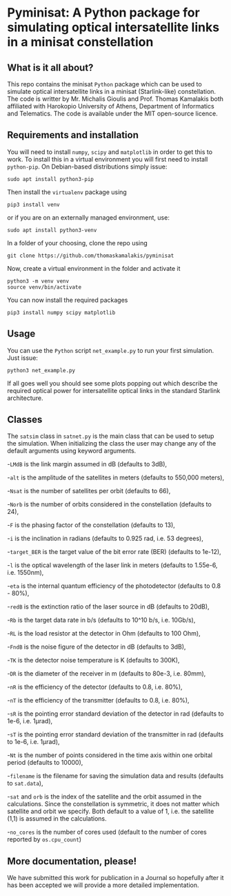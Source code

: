 # Pyminisat: A Python package for simulating optical intersatellite links in a minisat constellation

## What is it all about?
This repo contains the minisat `Python` package which can be used to simulate optical intersatellite links in a minisat (Starlink-like) constellation. The code is writter by Mr. Michalis Gioulis and Prof. Thomas Kamalakis both affiliated with Harokopio University of Athens, Department of Informatics and Telematics. The code is available under the MIT open-source licence.

## Requirements and installation
You will need to install `numpy`, `scipy` and `matplotlib` in order to get this to work. To install this in a virtual environment you will first need to install `python-pip`. On Debian-based distributions simply issue:
```
sudo apt install python3-pip
```
Then install the `virtualenv` package using
```
pip3 install venv
```
or if you are on an externally managed environment, use:
```
sudo apt install python3-venv
```
In a folder of your choosing, clone the repo using
```
git clone https://github.com/thomaskamalakis/pyminisat
```
Now, create a virtual environment in the folder and activate it
```
python3 -m venv venv
source venv/bin/activate
```
You can now install the required packages
```
pip3 install numpy scipy matplotlib
```

## Usage
You can use the `Python` script `net_example.py` to run your first simulation. Just issue:
```
python3 net_example.py
```
If all goes well you should see some plots popping out which describe the required optical power for intersatellite optical links in the standard Starlink architecture.

## Classes

The `satsim` class in `satnet.py` is the main class that can be used to setup the simulation. When initializing the class the user may change any of the default arguments using keyword arguments.

-`LMdB` is the link margin assumed in dB (defaults to 3dB),

-`alt` is the amplitude of the satellites in meters (defaults to 550,000 meters),

-`Nsat` is the number of satellites per orbit (defaults to 66),

-`Norb` is the number of orbits considered in the constellation (defaults to 24),

-`F` is the phasing factor of the constellation (defaults to 13),

-`i` is the inclination in radians (defaults to 0.925 rad, i.e. 53 degrees),

-`target_BER` is the target value of the bit error rate (BER) (defaults to 1e-12),

-`l` is the optical wavelength of the laser link in meters (defaults to 1.55e-6, i.e. 1550nm),

-`eta` is the internal quantum efficiency of the photodetector (defaults to 0.8 - 80%),

-`redB` is the extinction ratio of the laser source in dB (defaults to 20dB),

-`Rb` is the target data rate in b/s (defaults to 10^10 b/s, i.e. 10Gb/s),

-`RL` is the load resistor at the detector in Ohm (defaults to 100 Ohm),

-`FndB` is the noise figure of the detector in dB (defaults to 3dB),

-`TK` is the detector noise temperature is K (defaults to 300K),

-`DR` is the diameter of the receiver in m (defaults to 80e-3, i.e. 80mm),

-`nR` is the efficiency of the detector (defaults to 0.8, i.e. 80%),

-`nT` is the efficiency of the transmitter (defaults to 0.8, i.e. 80%),

-`sR` is the pointing error standard deviation of the detector in rad (defaults to 1e-6, i.e. 1μrad),

-`sT` is the pointing error standard deviation of the transmitter in rad (defaults to 1e-6, i.e. 1μrad),

-`Nt` is the number of points considered in the time axis within one orbital period (defaults to 10000),

-`filename` is the filename for saving the simulation data and results (defaults to `sat.data`),

-`sat` and `orb` is the index of the satellite and the orbit assumed in the calculations. Since the constellation is symmetric, it does not matter which satellite and orbit we specify. Both default to a value of 1, i.e. the satellite (1,1) is assumed in the calculations.

-`no_cores` is the number of cores used (default to the number of cores reported by `os.cpu_count`)







## More documentation, please!

We have submitted this work for publication in a Journal so hopefully after it has been accepted we will provide a more detailed implementation.


